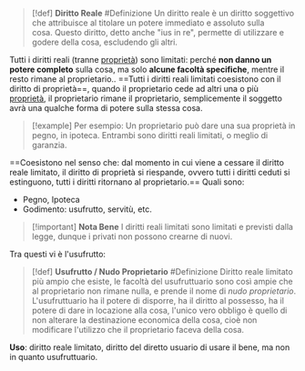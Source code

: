 
>[!def] **Diritto Reale** #Definizione 
>Un diritto reale è un diritto soggettivo che attribuisce al titolare un potere immediato e assoluto sulla cosa. Questo diritto, detto anche "ius in re", permette di utilizzare e godere della cosa, escludendo gli altri.

Tutti i diritti reali (tranne [proprietà](Proprietà%20e%20Possesso)) sono limitati: perché **non danno un potere completo** sulla cosa, ma solo **alcune facoltà specifiche**, mentre il resto rimane al proprietario..
==Tutti i diritti reali limitati coesistono con il diritto di proprietà==, quando il proprietario cede ad altri una o più [proprietà](Proprietà%20e%20Possesso), il proprietario rimane il proprietario, semplicemente il soggetto avrà una qualche forma di potere sulla stessa cosa.
>[!example] Per esempio:
Un proprietario può dare una sua proprietà in pegno, in ipoteca. Entrambi sono diritti reali limitati, o meglio di garanzia.

==Coesistono nel senso che: dal momento in cui viene a cessare il diritto reale limitato, il diritto di proprietà si riespande, ovvero tutti i diritti ceduti si estinguono, tutti i diritti ritornano al proprietario.==
Quali sono:
- Pegno, Ipoteca
- Godimento: usufrutto, servitù, etc.

>[!important] **Nota Bene**
> I diritti reali limitati sono limitati e previsti dalla legge, dunque i privati non possono crearne di nuovi.

Tra questi vi è l'usufrutto:
>[!def] **Usufrutto / Nudo Proprietario** #Definizione 
> Diritto reale limitato più ampio che esiste, le facoltà del usufruttuario sono così ampie che al proprietario non rimane nulla, e prende il nome di *nudo proprietario*.
> L'usufruttuario ha il potere di disporre, ha il diritto al possesso, ha il potere di dare in locazione alla cosa, l'unico vero obbligo è quello di non alterare la destinazione economica della cosa, cioè non modificare l'utilizzo che il proprietario faceva della cosa.

**Uso**: diritto reale limitato, diritto del diretto usuario di usare il bene, ma non in quanto usufruttuario.
